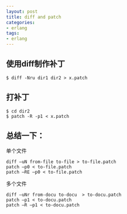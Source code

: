 ```yaml
---
layout: post
title: diff and patch
categories:
- erlang
tags:
- erlang
---
```



## 使用diff制作补丁

```
$ diff -Nru dir1 dir2 > x.patch
```

## 打补丁


```
$ cd dir2
$ patch -R -p1 < x.patch
```


## 总结一下：

单个文件

```
diff –uN from-file to-file > to-file.patch
patch –p0 < to-file.patch
patch –RE –p0 < to-file.patch
```

多个文件

```
diff –uNr from-docu to-docu  > to-docu.patch
patch –p1 < to-docu.patch
patch –R –p1 < to-docu.patch
```
